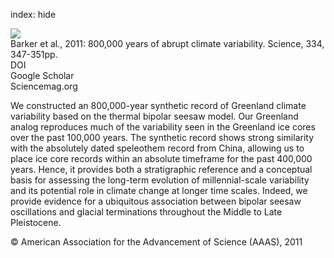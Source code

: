 index: hide

<div class="Citation">
    <div class="Citation-thumb CitationThumb-linked"  data-href="https://doi.org/10.1126/science.1203580">
      <img src="https://static.claimspace.cloud/climate-study-static/refs/thumbs/5/Barker_et_al_2011-thumb.png" />
    </div>

  <div class="Citation-body">
    <div class="Citation-text">Barker et al., 2011: 800,000 years of abrupt climate variability. <span class="Article-journal">Science, </span><span class="Article-volume">334, </span>347-351pp.</div>
    <div class="Citation-links">
      <div class="CitationLink" data-href="https://doi.org/10.1126/science.1203580">
        <div class="CitationLink-icon CitationLink-Doi"></div>
        <div class="CitationLink-text">DOI</div>
      </div>
      <div class="CitationLink" data-href="https://scholar.google.com/scholar?q=10.1126/science.1203580">
        <div class="CitationLink-icon CitationLink-Scholar"></div>
        <div class="CitationLink-text">Google Scholar</div>
      </div>
      <div class="CitationLink" data-href="http://www.sciencemag.org/content/334/6054/347">
        <div class="CitationLink-icon CitationLink-Publisher"></div>
        <div class="CitationLink-text">Sciencemag.org</div>
      </div>
    </div>
  </div>
</div>

We constructed an 800,000-year synthetic record of Greenland climate variability based on the thermal bipolar seesaw model. Our Greenland analog reproduces much of the variability seen in the Greenland ice cores over the past 100,000 years. The synthetic record shows strong similarity with the absolutely dated speleothem record from China, allowing us to place ice core records within an absolute timeframe for the past 400,000 years. Hence, it provides both a stratigraphic reference and a conceptual basis for assessing the long-term evolution of millennial-scale variability and its potential role in climate change at longer time scales. Indeed, we provide evidence for a ubiquitous association between bipolar seesaw oscillations and glacial terminations throughout the Middle to Late Pleistocene.

<div class="Citation-copy">
&copy; American Association for the Advancement of Science (AAAS), 2011
</div>